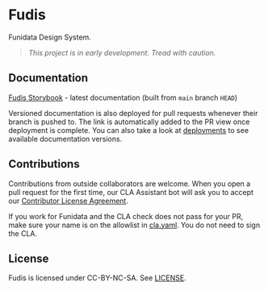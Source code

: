 # Fudis

Funidata Design System.

> _This project is in early development. Tread with caution._

## Documentation

[Fudis Storybook](https://funidata.github.io/fudis/main/) - latest documentation (built from `main` branch `HEAD`)

Versioned documentation is also deployed for pull requests whenever their branch is pushed to. The link is automatically added to the PR view once deployment is complete. You can also take a look at [deployments](https://github.com/funidata/fudis/deployments) to see available documentation versions.

## Contributions

Contributions from outside collaborators are welcome. When you open a pull request for the first time, our CLA Assistant bot will ask you to accept our [Contributor License Agreement](./CLA).

If you work for Funidata and the CLA check does not pass for your PR, make sure your name is on the allowlist in [cla.yaml](.github/workflows/cla.yaml). You do not need to sign the CLA.

## License

Fudis is licensed under CC-BY-NC-SA. See [LICENSE](./LICENSE).
